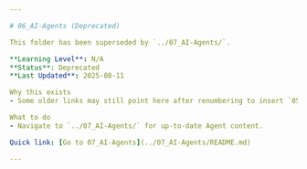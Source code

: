 ```yaml
---

# 06_AI-Agents (Deprecated)

This folder has been superseded by `../07_AI-Agents/`.

**Learning Level**: N/A  
**Status**: Deprecated  
**Last Updated**: 2025-08-11

Why this exists
- Some older links may still point here after renumbering to insert `05_LargeLanguageModels/`.

What to do
- Navigate to `../07_AI-Agents/` for up-to-date Agent content.

Quick link: [Go to 07_AI-Agents](../07_AI-Agents/README.md)

---
```

